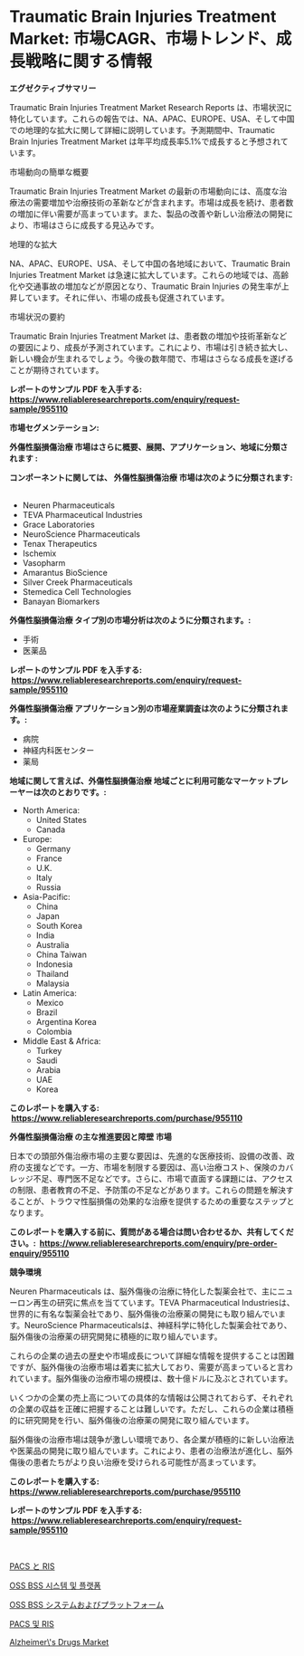<p><h1>Traumatic Brain Injuries Treatment Market: 市場CAGR、市場トレンド、成長戦略に関する情報</h1></p><p><strong>エグゼクティブサマリー</strong></p>
<p><p>Traumatic Brain Injuries Treatment Market Research Reports は、市場状況に特化しています。これらの報告では、NA、APAC、EUROPE、USA、そして中国での地理的な拡大に関して詳細に説明しています。予測期間中、Traumatic Brain Injuries Treatment Market は年平均成長率5.1%で成長すると予想されています。</p><p>市場動向の簡単な概要</p><p>Traumatic Brain Injuries Treatment Market の最新の市場動向には、高度な治療法の需要増加や治療技術の革新などが含まれます。市場は成長を続け、患者数の増加に伴い需要が高まっています。また、製品の改善や新しい治療法の開発により、市場はさらに成長する見込みです。</p><p>地理的な拡大</p><p>NA、APAC、EUROPE、USA、そして中国の各地域において、Traumatic Brain Injuries Treatment Market は急速に拡大しています。これらの地域では、高齢化や交通事故の増加などが原因となり、Traumatic Brain Injuries の発生率が上昇しています。それに伴い、市場の成長も促進されています。</p><p>市場状況の要約</p><p>Traumatic Brain Injuries Treatment Market は、患者数の増加や技術革新などの要因により、成長が予測されています。これにより、市場は引き続き拡大し、新しい機会が生まれるでしょう。今後の数年間で、市場はさらなる成長を遂げることが期待されています。</p></p>
<p><strong>レポートのサンプル PDF を入手する: <a href="https://www.reliableresearchreports.com/enquiry/request-sample/955110">https://www.reliableresearchreports.com/enquiry/request-sample/955110</a></strong></p>
<p><strong>市場セグメンテーション:</strong></p>
<p><strong> 外傷性脳損傷治療 市場はさらに概要、展開、アプリケーション、地域に分類されます :</strong></p>
<p><strong>コンポーネントに関しては、 外傷性脳損傷治療 市場は次のように分類されます: &nbsp;</strong></p>
<p><ul><li>Neuren Pharmaceuticals</li><li>TEVA Pharmaceutical Industries</li><li>Grace Laboratories</li><li>NeuroScience Pharmaceuticals</li><li>Tenax Therapeutics</li><li>Ischemix</li><li>Vasopharm</li><li>Amarantus BioScience</li><li>Silver Creek Pharmaceuticals</li><li>Stemedica Cell Technologies</li><li>Banayan Biomarkers</li></ul></p>
<p><strong> 外傷性脳損傷治療 タイプ別の市場分析は次のように分類されます。:</strong></p>
<p><ul><li>手術</li><li>医薬品</li></ul></p>
<p><strong>レポートのサンプル PDF を入手する: &nbsp;<a href="https://www.reliableresearchreports.com/enquiry/request-sample/955110">https://www.reliableresearchreports.com/enquiry/request-sample/955110</a></strong></p>
<p><strong> 外傷性脳損傷治療 アプリケーション別の市場産業調査は次のように分類されます。:</strong></p>
<p><ul><li>病院</li><li>神経内科医センター</li><li>薬局</li></ul></p>
<p><strong>地域に関して言えば、外傷性脳損傷治療 地域ごとに利用可能なマーケットプレーヤーは次のとおりです。:</strong></p>
<p><ul>
    <li>
        North America:
        <ul>
            <li>United States</li>
            <li>Canada</li>
        </ul>
    </li>
    <li>
        Europe:
        <ul>
            <li>Germany</li>
            <li>France</li>
            <li>U.K.</li>
            <li>Italy</li>
            <li>Russia</li>
        </ul>
    </li>
    <li>
        Asia-Pacific:
        <ul>
            <li>China</li>
            <li>Japan</li>
            <li>South Korea</li>
            <li>India</li>
            <li>Australia</li>
            <li>China Taiwan</li>
            <li>Indonesia</li>
            <li>Thailand</li>
            <li>Malaysia</li>
        </ul>
    </li>
    <li>
        Latin America:
        <ul>
            <li>Mexico</li>
            <li>Brazil</li>
            <li>Argentina Korea</li>
            <li>Colombia</li>
        </ul>
    </li>
    <li>
        Middle East & Africa:
        <ul>
            <li>Turkey</li>
            <li>Saudi</li>
            <li>Arabia</li>
            <li>UAE</li>
            <li>Korea</li>
        </ul>
    </li>
    </ul></p>
<p><strong>このレポートを購入する: &nbsp;<a href="https://www.reliableresearchreports.com/purchase/955110">https://www.reliableresearchreports.com/purchase/955110</a></strong></p>
<p><strong>外傷性脳損傷治療 の主な推進要因と障壁 市場</strong></p>
<p><p>日本での頭部外傷治療市場の主要な要因は、先進的な医療技術、設備の改善、政府の支援などです。一方、市場を制限する要因は、高い治療コスト、保険のカバレッジ不足、専門医不足などです。さらに、市場で直面する課題には、アクセスの制限、患者教育の不足、予防策の不足などがあります。これらの問題を解決することが、トラウマ性脳損傷の効果的な治療を提供するための重要なステップとなります。</p></p>
<p><strong>このレポートを購入する前に、質問がある場合は問い合わせるか、共有してください。:&nbsp; <a href="https://www.reliableresearchreports.com/enquiry/pre-order-enquiry/955110">https://www.reliableresearchreports.com/enquiry/pre-order-enquiry/955110</a></strong></p>
<p><strong>競争環境</strong></p>
<p><p>Neuren Pharmaceuticals は、脳外傷後の治療に特化した製薬会社で、主にニューロン再生の研究に焦点を当てています。TEVA Pharmaceutical Industriesは、世界的に有名な製薬会社であり、脳外傷後の治療薬の開発にも取り組んでいます。NeuroScience Pharmaceuticalsは、神経科学に特化した製薬会社であり、脳外傷後の治療薬の研究開発に積極的に取り組んでいます。</p><p>これらの企業の過去の歴史や市場成長について詳細な情報を提供することは困難ですが、脳外傷後の治療市場は着実に拡大しており、需要が高まっていると言われています。脳外傷後の治療市場の規模は、数十億ドルに及ぶとされています。</p><p>いくつかの企業の売上高についての具体的な情報は公開されておらず、それぞれの企業の収益を正確に把握することは難しいです。ただし、これらの企業は積極的に研究開発を行い、脳外傷後の治療薬の開発に取り組んでいます。</p><p>脳外傷後の治療市場は競争が激しい環境であり、各企業が積極的に新しい治療法や医薬品の開発に取り組んでいます。これにより、患者の治療法が進化し、脳外傷後の患者たちがより良い治療を受けられる可能性が高まっています。</p></p>
<p><strong>このレポートを購入する: &nbsp; <a href="https://www.reliableresearchreports.com/purchase/955110">https://www.reliableresearchreports.com/purchase/955110</a></strong></p>
<p><strong>レポートのサンプル PDF を入手する: &nbsp;<a href="https://www.reliableresearchreports.com/enquiry/request-sample/955110">https://www.reliableresearchreports.com/enquiry/request-sample/955110</a></strong><strong></strong></p>
<p>&nbsp;</p>
<p><p><a href="https://github.com/cnnriuez22368/Market-Research-Report-List-1/blob/main/2827881185474.md">PACS と RIS</a></p><p><a href="https://github.com/crfsywufhm81415/Market-Research-Report-List-1/blob/main/6092774185468.md">OSS BSS 시스템 및 플랫폼</a></p><p><a href="https://github.com/zekaoe592392/Market-Research-Report-List-1/blob/main/4850195185473.md">OSS BSS システムおよびプラットフォーム</a></p><p><a href="https://github.com/vs10l4sfg5c/Market-Research-Report-List-1/blob/main/3212061185469.md">PACS 및 RIS</a></p><p><a href="https://faithful-glue-af3.notion.site/Alzheimer-s-Drugs-Market-Offers-Provide-Insightful-Data-for-the-Time-Period-from-2024-to-2031-and-a-cc20e6470c26403b96a2aa8fe51d5370">Alzheimer\'s Drugs Market</a></p></p>